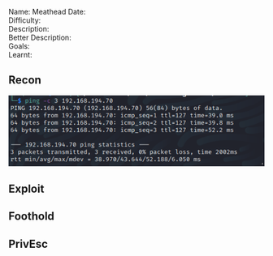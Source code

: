 
Name: Meathead
Date:  
Difficulty:  
Description:  
Better Description:  
Goals:  
Learnt:

## Recon

![ping](OS-ProvingGrounds/Meathead/Screenshots/ping.png)
	
## Exploit

## Foothold

## PrivEsc

      
